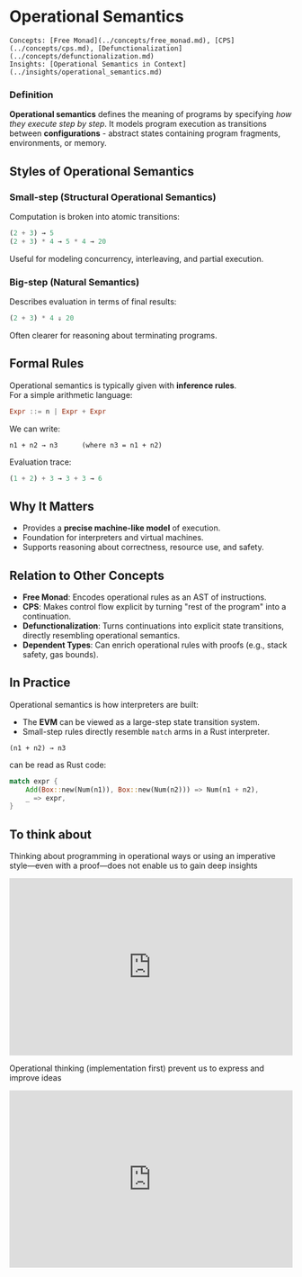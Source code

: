 # Operational Semantics

```admonish tip title="Related"
Concepts: [Free Monad](../concepts/free_monad.md), [CPS](../concepts/cps.md), [Defunctionalization](../concepts/defunctionalization.md)  
Insights: [Operational Semantics in Context](../insights/operational_semantics.md)
```

### Definition

**Operational semantics** defines the meaning of programs by specifying *how they execute step by step*. It models program execution as transitions between **configurations** - abstract states containing program fragments, environments, or memory.

## Styles of Operational Semantics

### Small-step (Structural Operational Semantics)

Computation is broken into atomic transitions:

```hs
(2 + 3) → 5
(2 + 3) * 4 → 5 * 4 → 20
```

Useful for modeling concurrency, interleaving, and partial execution.

### Big-step (Natural Semantics)
Describes evaluation in terms of final results:

```hs
(2 + 3) * 4 ⇓ 20
```

Often clearer for reasoning about terminating programs.

## Formal Rules

Operational semantics is typically given with **inference rules**.  
For a simple arithmetic language:

```hs
Expr ::= n | Expr + Expr
```

We can write:

```
n1 + n2 → n3      (where n3 = n1 + n2)
```

Evaluation trace:

```hs
(1 + 2) + 3 → 3 + 3 → 6
```

## Why It Matters

- Provides a **precise machine-like model** of execution.  
- Foundation for interpreters and virtual machines.  
- Supports reasoning about correctness, resource use, and safety.  

## Relation to Other Concepts

- **Free Monad**: Encodes operational rules as an AST of instructions.  
- **CPS**: Makes control flow explicit by turning "rest of the program" into a continuation.  
- **Defunctionalization**: Turns continuations into explicit state transitions, directly resembling operational semantics.  
- **Dependent Types**: Can enrich operational rules with proofs (e.g., stack safety, gas bounds).  

## In Practice

Operational semantics is how interpreters are built:  
- The **EVM** can be viewed as a large-step state transition system.  
- Small-step rules directly resemble `match` arms in a Rust interpreter.  

```
(n1 + n2) → n3
```

can be read as Rust code:

```rust
match expr {
    Add(Box::new(Num(n1)), Box::new(Num(n2))) => Num(n1 + n2),
    _ => expr,
}
```

## To think about

Thinking about programming in operational ways or using an imperative style—even with a proof—does not enable us to gain deep insights
<iframe width="100%" height="315" src="https://www.youtube.com/embed/n2CBSNAVHVg?si=jx2yItB8ZvudwCr1&amp;clip=UgkxKN5lzq4a3MYoVuIS777H2gAV9GZt7wRz&amp;clipt=EMjRxAUYh-jHBQ" title="YouTube video player" frameborder="0" allow="accelerometer; autoplay; clipboard-write; encrypted-media; gyroscope; picture-in-picture; web-share" referrerpolicy="strict-origin-when-cross-origin" allowfullscreen></iframe>

Operational thinking (implementation first) prevent us to express and improve ideas
<iframe width="100%" height="315" src="https://www.youtube.com/embed/n2CBSNAVHVg?si=8imhBQPvY7AS-Nld&amp;clip=UgkxNwvDlj5QXGj_A9GAyZm4hQsq9cXeiOqe&amp;clipt=EL3qrwMYmuSxAw" title="YouTube video player" frameborder="0" allow="accelerometer; autoplay; clipboard-write; encrypted-media; gyroscope; picture-in-picture; web-share" referrerpolicy="strict-origin-when-cross-origin" allowfullscreen></iframe>
